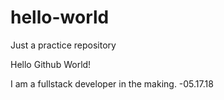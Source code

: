 # hello-world
Just a practice repository

Hello Github World!

I am a fullstack developer in the making.
-05.17.18

